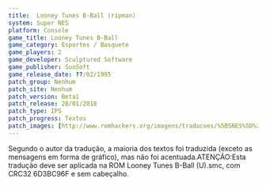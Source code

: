 ```yaml
---
title:  Looney Tunes B-Ball (ripman)
system: Super NES
platform: Console
game_title: Looney Tunes B-Ball
game_category: Esportes / Basquete
game_players: 2
game_developer: Sculptured Software
game_publisher: SunSoft
game_release_date: ??/02/1995
patch_group: Nenhum
patch_site: Nenhum
patch_version: Beta1
patch_release: 28/01/2018
patch_type: IPS
patch_progress: Textos
patch_images: [http://www.romhackers.org/imagens/traducoes/%5BSNES%5D%20Looney%20Tunes%20B-Ball%20-%20ripman%20-%201.png,http://www.romhackers.org/imagens/traducoes/%5BSNES%5D%20Looney%20Tunes%20B-Ball%20-%20ripman%20-%202.png,http://www.romhackers.org/imagens/traducoes/%5BSNES%5D%20Looney%20Tunes%20B-Ball%20-%20ripman%20-%203.png]
---
```

Segundo o autor da tradução, a maioria dos textos foi traduzida (exceto as mensagens em forma de gráfico), mas não foi acentuada.ATENÇÃO:Esta tradução deve ser aplicada na ROM Looney Tunes B-Ball (U).smc, com CRC32 6D3BC96F e sem cabeçalho.